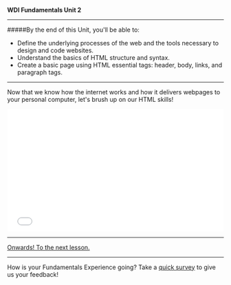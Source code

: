 **WDI Fundamentals Unit 2**

---

#####By the end of this Unit, you'll be able to:

* Define the underlying processes of the web and the tools necessary to design and code websites.
* Understand the basics of HTML structure and syntax.
* Create a basic page using HTML essential tags: header, body, links, and paragraph tags.

---

Now that we know how the internet works and how it delivers webpages to your personal computer, let's brush up on our HTML skills!


<div class="wistia_responsive_padding" style="padding:56.25% 0 0 0;position:relative;"><div class="wistia_responsive_wrapper" style="height:100%;left:0;position:absolute;top:0;width:100%;"><iframe src="//fast.wistia.net/embed/iframe/zio3fp9fn9?seo=false&videoFoam=true" allowtransparency="true" frameborder="0" scrolling="no" class="wistia_embed" name="wistia_embed" allowfullscreen mozallowfullscreen webkitallowfullscreen oallowfullscreen msallowfullscreen width="100%" height="100%"></iframe></div></div>
<script src="//fast.wistia.net/assets/external/E-v1.js" async></script>


---

[Onwards! To the next lesson.](02_lesson.md)

---
How is your Fundamentals Experience going? Take a [quick survey](../feedback.md) to give us your feedback!
